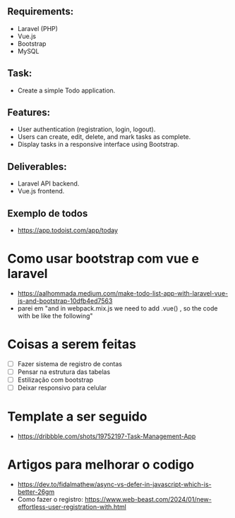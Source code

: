 ## Requirements:

- Laravel (PHP)
- Vue.js
- Bootstrap
- MySQL

## Task:

- Create a simple Todo application.

## Features:

- User authentication (registration, login, logout).
- Users can create, edit, delete, and mark tasks as complete.
- Display tasks in a responsive interface using Bootstrap.

## Deliverables:

- Laravel API backend.
- Vue.js frontend.

## Exemplo de todos

- https://app.todoist.com/app/today

# Como usar bootstrap com vue e laravel

- https://aalhommada.medium.com/make-todo-list-app-with-laravel-vue-js-and-bootstrap-10dfb4ed7563
- parei em "and in webpack.mix.js we need to add .vue() , so the code with be like the following"

# Coisas a serem feitas

- [ ] Fazer sistema de registro de contas
- [ ] Pensar na estrutura das tabelas
- [ ] Estilização com bootstrap
- [ ] Deixar responsivo para celular

# Template a ser seguido

- https://dribbble.com/shots/19752197-Task-Management-App

# Artigos para melhorar o codigo

- https://dev.to/fidalmathew/async-vs-defer-in-javascript-which-is-better-26gm
- Como fazer o registro: https://www.web-beast.com/2024/01/new-effortless-user-registration-with.html

